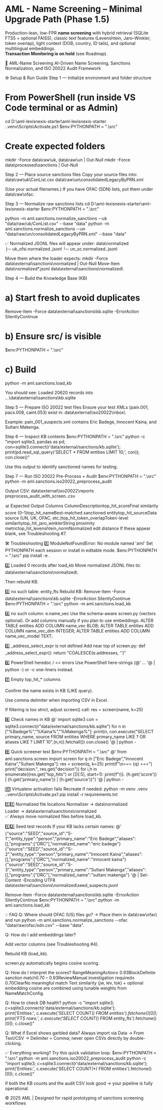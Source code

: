 
# AML - Name Screening – Minimal Upgrade Path (Phase 1.5)

Production-lean, low-FPR **name screening** with hybrid retrieval (SQLite FTS5 + optional FAISS), classic text features (Levenshtein, Jaro–Winkler, token overlap), light context (DOB, country, ID tails), and optional multilingual embeddings.  
**Transaction Monitoring is on hold** (see Roadmap).


🧠 AML-Name Screening
AI-Driven Name Screening, Sanctions Normalization, and ISO 20022 Audit Framework

⚙️ Setup & Run Guide
Step 1 — Initialize environment and folder structure
# From PowerShell (run inside VS Code terminal or as Admin)
cd D:\aml-lexisnexis-starter\aml-lexisnexis-starter
.\.venv\Scripts\Activate.ps1
$env:PYTHONPATH = ".\src"

# Create expected folders
mkdir -Force data\raw\uk, data\raw\un | Out-Null
mkdir -Force data\processed\sanctions | Out-Null


Step 2 — Place source sanctions files
Copy your source files into:
data\raw\uk\ConList.csv
data\raw\un\consolidatedLegacyByPRN.xml

(Use your actual filenames.)
If you have OFAC (SDN) lists, put them under data\raw\ofac\.

Step 3 — Normalize raw sanctions lists
cd D:\aml-lexisnexis-starter\aml-lexisnexis-starter
$env:PYTHONPATH = ".\src"

python -m aml.sanctions.normalize_sanctions --uk "data/raw/uk/ConList.csv" --base "data"
python -m aml.sanctions.normalize_sanctions --un "data/raw/un/consolidatedLegacyByPRN.xml" --base "data"

✅ Normalized JSONL files will appear under:
data\normalized\
   ├─ uk_ofsi.normalized.<timestamp>.jsonl
   └─ un_sc.normalized.<timestamp>.jsonl

Move them where the loader expects:
mkdir -Force data\external\sanctions\normalized | Out-Null
Move-Item data\normalized\*.jsonl data\external\sanctions\normalized\


Step 4 — Build the Knowledge Base (KB)
# a) Start fresh to avoid duplicates
Remove-Item -Force data\external\sanctions\kb.sqlite -ErrorAction SilentlyContinue

# b) Ensure src/ is visible
$env:PYTHONPATH = ".\src"

# c) Build
python -m aml.sanctions.load_kb

You should see:
Loaded 20620 records into ...\data\external\sanctions\kb.sqlite


Step 5 — Prepare ISO 20022 test files
Ensure your test XMLs (pain.001, pacs.008, camt.053) exist in:
data\external\iso20022\inbox\

Example: pain_001_suspects.xml
contains Eric Badege, Innocent Kaina, and Sultani Makenga.

Step 6 — Inspect KB contents
$env:PYTHONPATH = ".\src"
python -c "import sqlite3, pandas as pd; \
con=sqlite3.connect(r'data/external/sanctions/kb.sqlite'); \
print(pd.read_sql_query('SELECT * FROM entities LIMIT 10;', con)); con.close()"

Use this output to identify sanctioned names for testing.

Step 7 — Run ISO 20022 Pre-Process + Audit
$env:PYTHONPATH = ".\src"
python -m aml.sanctions.iso20022_preprocess_audit

Output CSV:
data\external\iso20022\reports\
   preprocess_audit_with_screen.<timestamp>.csv


📊 Expected Output Columns
ColumnDescriptiontop_hit_scoreFinal similarity score (0–1)top_hit_nameBest-matched sanctioned entitytop_hit_sourceData source (UN, UK, OFAC, etc.)top_hit_token_overlapToken-level similaritytop_hit_jaro_winklerString proximity metrictop_hit_levenshtein_normNormalized edit distance
If these appear blank, see Troubleshooting #7.

🛠️ Troubleshooting
1️⃣ ModuleNotFoundError: No module named 'aml'
Set PYTHONPATH each session or install in editable mode.
$env:PYTHONPATH = ".\src"
pip install -e .


2️⃣ Loaded 0 records after load_kb
Move normalized JSONL files to:
data\external\sanctions\normalized\

Then rebuild KB.

3️⃣ no such table: entity_fts
Rebuild KB:
Remove-Item -Force data\external\sanctions\kb.sqlite -ErrorAction SilentlyContinue
$env:PYTHONPATH = ".\src"
python -m aml.sanctions.load_kb


4️⃣ no such column: e.name_vec
Use the schema-aware screen.py (vectors optional).
Or add columns manually if you plan to use embeddings:
ALTER TABLE entities ADD COLUMN name_vec BLOB;
ALTER TABLE entities ADD COLUMN name_vec_dim INTEGER;
ALTER TABLE entities ADD COLUMN name_vec_model TEXT;


5️⃣ _address_select_expr is not defined
Add near top of screen.py:
def _address_select_expr():
    return "COALESCE(e.addresses, '')"


6️⃣ PowerShell heredoc / << errors
Use PowerShell here-strings (@' ... '@ | python -) or -c one-liners instead.

7️⃣ Empty top_hit_* columns


Confirm the name exists in KB (LIKE query).


Use comma delimiter when importing CSV in Excel.


If filtering is too strict, adjust screen() call:
res = screen(name, k=25)




8️⃣ Check names in KB
@'
import sqlite3
con = sqlite3.connect(r"data/external/sanctions/kb.sqlite")
for n in ["%Badege%","%Kaina%","%Makenga%"]:
    print(n, con.execute("SELECT primary_name, source FROM entities WHERE primary_name LIKE ? OR aliases LIKE ? LIMIT 10",(n,n)).fetchall())
con.close()
'@ | python -


9️⃣ Quick screener test
$env:PYTHONPATH = ".\src"
@'
from aml.sanctions.screen import screen
for q in ["Eric Badege","Innocent Kaina","Sultani Makenga"]:
    res = screen(q, k=25)
    print(f"\n=== {q} ===")
    print("decision:", res.get("decision"))
    for i,h in enumerate((res.get("top_hits") or [])[:5], start=1):
        print(f"{i}. {h.get('score')} | {h.get('primary_name')} | {h.get('source')}")
'@ | python -


🔟 Virtualenv activation fails
Recreate if needed:
python -m venv .venv
.\.venv\Scripts\Activate.ps1
pip install -r requirements.txt


1️⃣1️⃣ Normalized file locations
Normalizer → data\normalized\
Loader → data\external\sanctions\normalized\
✅ Always move normalized files before load_kb.

1️⃣2️⃣ Seed test records
If your KB lacks certain names:
@'
{"source":"SEED","source_id":"S-1","entity_type":"person","primary_name":"Eric Badege","aliases":[],"programs":["DRC"],"normalized_name":"eric badege"}
{"source":"SEED","source_id":"S-2","entity_type":"person","primary_name":"Innocent Kaina","aliases":[],"programs":["DRC"],"normalized_name":"innocent kaina"}
{"source":"SEED","source_id":"S-3","entity_type":"person","primary_name":"Sultani Makenga","aliases":[],"programs":["DRC"],"normalized_name":"sultani makenga"}
'@ | Set-Content -Encoding UTF8 data\external\sanctions\normalized\seed_suspects.jsonl

Remove-Item -Force data\external\sanctions\kb.sqlite -ErrorAction SilentlyContinue
$env:PYTHONPATH = ".\src"
python -m aml.sanctions.load_kb


💡 FAQ
Q: Where should OFAC (US) files go?
→ Place them in data\raw\ofac\ and run
python -m aml.sanctions.normalize_sanctions --ofac "data/raw/ofac/sdn.csv" --base "data".

Q: How do I add embeddings later?


Add vector columns (see Troubleshooting #4).


Rebuild KB (load_kb).


screen.py automatically begins cosine scoring.



Q: How do I interpret the scores?
RangeMeaningAction≥ 0.93BlockDefinite sanction match0.70 – 0.93ReviewManual investigation required≤ 0.70ClearNo meaningful match
Text similarity (jw, lev, tok) + optional embedding cosine are combined using tunable weights from NameMatchConfig.

Q: How to check DB health?
python -c "import sqlite3; c=sqlite3.connect(r'data/external/sanctions/kb.sqlite'); \
print('Entities:', c.execute('SELECT COUNT(*) FROM entities').fetchone()[0]); \
print('FTS rows:', c.execute('SELECT COUNT(*) FROM entity_fts').fetchone()[0]); c.close()"


Q: What if Excel shows garbled data?
Always import via Data → From Text/CSV → Delimiter = Comma; never open CSVs directly by double-clicking.

✅ Everything working?
Try this quick validation loop:
$env:PYTHONPATH = ".\src"
python -m aml.sanctions.iso20022_preprocess_audit
python -c "import sqlite3; c=sqlite3.connect(r'data/external/sanctions/kb.sqlite'); \
print('Entities:', c.execute('SELECT COUNT(*) FROM entities').fetchone()[0]); c.close()"

If both the KB counts and the audit CSV look good → your pipeline is fully operational.

© 2025 AML | Designed for rapid prototyping of sanctions screening workflows
